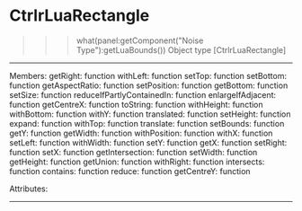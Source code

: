 # CtrlrLuaRectangle

>>> what(panel:getComponent("Noise Type"):getLuaBounds())
Object type [CtrlrLuaRectangle]
-----------------------------------------------------------------

Members:
	                      getRight:	function
	                      withLeft:	function
	                        setTop:	function
	                     setBottom:	function
	                getAspectRatio:	function
	                   setPosition:	function
	                     getBottom:	function
	                       setSize:	function
	     reduceIfPartlyContainedIn:	function
	             enlargeIfAdjacent:	function
	                    getCentreX:	function
	                      toString:	function
	                    withHeight:	function
	                    withBottom:	function
	                         withY:	function
	                    translated:	function
	                     setHeight:	function
	                        expand:	function
	                       withTop:	function
	                     translate:	function
	                     setBounds:	function
	                          getY:	function
	                      getWidth:	function
	                  withPosition:	function
	                         withX:	function
	                       setLeft:	function
	                     withWidth:	function
	                          setY:	function
	                          getX:	function
	                      setRight:	function
	                          setX:	function
	               getIntersection:	function
	                      setWidth:	function
	                     getHeight:	function
	                      getUnion:	function
	                     withRight:	function
	                    intersects:	function
	                      contains:	function
	                        reduce:	function
	                    getCentreY:	function


Attributes:

-----------------------------------------------------------------
 
